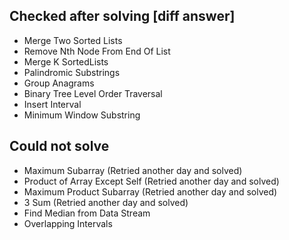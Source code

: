 ## Checked after solving [diff answer]

- Merge Two Sorted Lists
- Remove Nth Node From End Of List
- Merge K SortedLists
- Palindromic Substrings
- Group Anagrams
- Binary Tree Level Order Traversal
- Insert Interval
- Minimum Window Substring

## Could not solve

- Maximum Subarray (Retried another day and solved)
- Product of Array Except Self (Retried another day and solved)
- Maximum Product Subarray (Retried another day and solved)
- 3 Sum (Retried another day and solved)
- Find Median from Data Stream
- Overlapping Intervals
